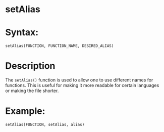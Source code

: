 # setAlias

# Syntax:

```
setAlias(FUNCTION, FUNCTION_NAME, DESIRED_ALIAS)
```

# Description

The `setAlias()` function is used to allow one to use different names for functions.
This is useful for making it more readable for certain languages or making the file shorter.

# Example:

```
setAlias(FUNCTION, setAlias, alias)
```